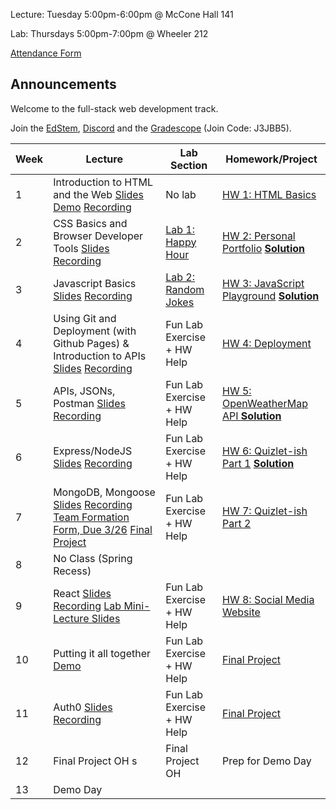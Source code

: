 Lecture: Tuesday 5:00pm-6:00pm @ McCone Hall 141

Lab: Thursdays 5:00pm-7:00pm @ Wheeler 212

[Attendance Form](https://forms.gle/hhrjxXDXsHa9tGKeA)

## Announcements
Welcome to the full-stack web development track. 

Join the [EdStem](https://edstem.org/us/join/k4UPks), [Discord](https://discord.com/invite/RfGp5zDrtC) and the [Gradescope](https://gradescope.com) (Join Code: J3JBB5).

| Week | Lecture                                                                                                                                                                                                                                                                          | Lab Section                           | Homework/Project                                                                |
|------|----------------------------------------------------------------------------------------------------------------------------------------------------------------------------------------------------------------------------------------------------------------------------------|---------------------------------------|---------------------------------------------------------------------------------|
| 1    | Introduction to HTML and the Web [Slides](https://docs.google.com/presentation/d/19vGc47fYunPBSALIEE1Omj7y3T8KDrNYOlz1imfURq0/edit?usp=sharing) [Demo](assets/lecture1demo.html) [Recording](https://drive.google.com/file/d/1LaoVcslRvGMQnjzI0hQxN-pcSilnZuL0/view?usp=sharing) | No lab                                | [HW 1: HTML Basics](#/hw/web/hw1)                                               |
| 2    | CSS Basics and Browser Developer Tools [Slides](https://docs.google.com/presentation/d/1umjzYl1vDQuG5YU7E5FoYZhiOt8x79NFlbNYNU-U0Ls/edit?usp=sharing) [Recording](https://drive.google.com/file/d/13gND4HH3dtF06P8rgP0aBZ7J2YGFFGzg/view?usp=sharing)                            | [Lab 1: Happy Hour](#/lab/web/lab1)   | [HW 2: Personal Portfolio](#/hw/web/hw2) **[Solution](assets/hw2/answers.zip)** |
| 3    | Javascript Basics [Slides](https://docs.google.com/presentation/d/1JiCptlXFFypDnqhv2449ubpmhcDAPk0ae0U-w1cVwaw/edit?usp=sharing) [Recording](https://drive.google.com/file/d/1TLnKkzBTK6c_5Z9EsOrFUKc2DE4jDs4U/view?usp=sharing)                                                 | [Lab 2: Random Jokes](#/lab/web/lab2) | [HW 3: JavaScript Playground](#/hw/web/hw3) **[Solution](assets/hw3/hw3-solution.zip)**                                     |
| 4    | Using Git and Deployment (with Github Pages) & Introduction to APIs [Slides](https://docs.google.com/presentation/d/1jvVkDlQxOv7bO1FipbD_xVAi-Ypcp2Y6zN3Et935BZk/edit?usp=sharing) [Recording](https://drive.google.com/file/d/1KAaAH07FKOGO1UGqcnxrT273gamn1Ohc/view?usp=sharing)                                                                                              | Fun Lab Exercise + HW Help            | [HW 4: Deployment](#/hw/web/hw4)                                                |
| 5    | APIs, JSONs, Postman [Slides](https://docs.google.com/presentation/d/10piwcYBk6V6UMJLp144o__lCzNjc9JHSY7cXM4atNuM/edit?usp=sharing) [Recording](https://drive.google.com/file/d/1abeq0ltflVvzEB-GHdErDRxCv5o3Frg7/view?usp=sharing)                                                                                                                                                                                                                                                            | Fun Lab Exercise + HW Help            | [HW 5: OpenWeatherMap API ](#/hw/web/hw5) **[Solution](assets/hw5/solution.js)**                                                       |
| 6    | Express/NodeJS [Slides](https://docs.google.com/presentation/d/1dD16g-xuquVMlcOq58o5b0x6EMTTKPtylxa7bEIPOT4/edit?usp=sharing) [Recording](https://drive.google.com/file/d/1-iaGbX_pqePu6IpmWu2bH-z5QfYzBlK7/view?usp=sharing)                                                                                                                                                                                                                                                                 | Fun Lab Exercise + HW Help            | [HW 6: Quizlet-ish Part 1](#/hw/web/hw6) **[Solution](assets/hw6/solution.js)**                                                         |
| 7    | MongoDB, Mongoose [Slides](https://docs.google.com/presentation/d/13squncYrCUeThZa4eHwbdSb4DpaCFBUlJpl8lUr55k0/edit?usp=sharing) [Recording](https://drive.google.com/file/d/1M-_mL-8zmxZGQDhVmQjxY9EbzdQx0YH2/view?usp=sharing)     [Team Formation Form, Due 3/26](https://forms.gle/abwppheGnA8hifzw8) [Final Project](#/spec)                                                                                                                                                                                                                                                              | Fun Lab Exercise + HW Help            | [HW 7: Quizlet-ish Part 2](#/hw/web/hw7)                                                        |
| 8    | No Class (Spring Recess)                                                                                                                                                                                                                                                         |
| 9    | React [Slides](https://docs.google.com/presentation/d/1ODMe7ikZOxUZrmJfpNVgL0-CfY4FjrrbwE_pFaGtPRM/edit?usp=sharing) [Recording](https://drive.google.com/file/d/1VDFOp8wW7fdLVIp7AVf95RCe97aLnIvj/view?usp=share_link) [Lab Mini-Lecture Slides](https://docs.google.com/presentation/d/1t9q1l46RC1xCD310znLQ-MVqoZhGew2ZKZEw6GxcD-g/view)     | Fun Lab Exercise + HW Help            | [HW 8: Social Media Website](#/hw/web/hw8)                                                      |
| 10   | Putting it all together [Demo](assets/demo-app.zip)                                                                                                                                                                                                                                                         | Fun Lab Exercise + HW Help            | [Final Project](#/spec)                                                            |
| 11   | Auth0 [Slides](https://docs.google.com/presentation/d/1kNhsvf2MRFW7VzDEiG2LOrvfEcYIR3zPgXlCqvhGgdU/edit?usp=sharing) [Recording](https://drive.google.com/file/d/13Ja1L3B600YEXIcVUaRn5jGWMZjdraH5/view?usp=sharing)                                                                                                                                                                                                                                                    | Fun Lab Exercise + HW Help            | [Final Project](#/spec)                                                         |                                       |                                                                                 |
| 12   | Final Project OH                          s                                                                                                                                                                                                                                       | Final Project OH                      | Prep for Demo Day                                                               |
| 13   | Demo Day                                                                                                                                                                                                                                                                         |
